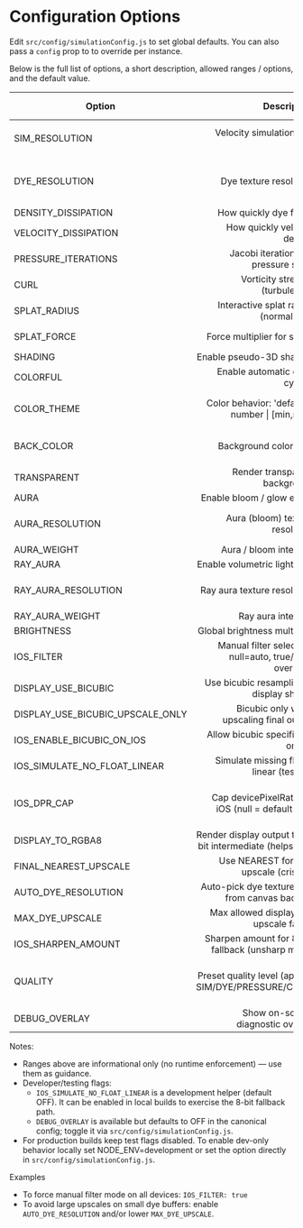 # Configuration Options

Edit `src/config/simulationConfig.js` to set global defaults. You can also pass a `config` prop to <FluidSimulation /> to override per instance.

Below is the full list of options, a short description, allowed ranges / options, and the default value.

| Option | Description | Range / Options | Default |
|---|---:|---|---:|
| SIM_RESOLUTION | Velocity simulation grid size | 32 \| 64 \| 128 \| 256 | 256 |
| DYE_RESOLUTION | Dye texture resolution | 256 \| 512 \| 1024 \| 2048 | 2048 |
| DENSITY_DISSIPATION | How quickly dye fades | 0.0 .. 1.0 | 0.99 |
| VELOCITY_DISSIPATION | How quickly velocity decays | 0.0 .. 1.0 | 0.99 |
| PRESSURE_ITERATIONS | Jacobi iterations for pressure solve | ~8 .. 48 | 30 |
| CURL | Vorticity strength (turbulence) | 0 .. 50 | 1 |
| SPLAT_RADIUS | Interactive splat radius (normalized) | ~0.001 .. 0.03 | 0.005 |
| SPLAT_FORCE | Force multiplier for splats | 1000 .. 10000 | 3500 |
| SHADING | Enable pseudo-3D shading | boolean | true |
| COLORFUL | Enable automatic color cycling | boolean | true |
| COLOR_THEME | Color behavior: 'default' \| number \| [min,max] | 'default' \| 0..1 \| [min,max] | 'default' |
| BACK_COLOR | Background color RGB | object {r,g,b} 0..255 | { r:0, g:0, b:0 } |
| TRANSPARENT | Render transparent background | boolean | false |
| AURA | Enable bloom / glow effect | boolean | false |
| AURA_RESOLUTION | Aura (bloom) texture resolution | 64 \| 128 \| 196 \| 256 | 196 |
| AURA_WEIGHT | Aura / bloom intensity | 0.0 .. 8.0 | 2.5 |
| RAY_AURA | Enable volumetric light rays | boolean | false |
| RAY_AURA_RESOLUTION | Ray aura texture resolution | 64 \| 128 \| 196 \| 256 | 196 |
| RAY_AURA_WEIGHT | Ray aura intensity | 0.0 .. 1.0 | 0.5 |
| BRIGHTNESS | Global brightness multiplier | 0.5 .. 2.5 | 1.7 |
| IOS_FILTER | Manual filter selection: null=auto, true/false overrides | null \| true \| false | null |
| DISPLAY_USE_BICUBIC | Use bicubic resampling in display shader | boolean | true |
| DISPLAY_USE_BICUBIC_UPSCALE_ONLY | Bicubic only when upscaling final output | boolean | true |
| IOS_ENABLE_BICUBIC_ON_IOS | Allow bicubic specifically on iOS | boolean | true |
| IOS_SIMULATE_NO_FLOAT_LINEAR | Simulate missing float-linear (testing) | boolean | false |
| IOS_DPR_CAP | Cap devicePixelRatio on iOS (null = default cap) | null or number (e.g. 1, 1.5, 2) | null |
| DISPLAY_TO_RGBA8 | Render display output to 8-bit intermediate (helps iOS) | boolean | true |
| FINAL_NEAREST_UPSCALE | Use NEAREST for final upscale (crisper) | boolean | false |
| AUTO_DYE_RESOLUTION | Auto-pick dye texture size from canvas backing | boolean | true |
| MAX_DYE_UPSCALE | Max allowed display/dye upscale factor | >= 1.0 (typ. 2..4) | 3.0 |
| IOS_SHARPEN_AMOUNT | Sharpen amount for 8-bit fallback (unsharp mask) | 0.0 .. 1.0 | 0.18 |
| QUALITY | Preset quality level (applies SIM/DYE/PRESSURE/CURL) | 'low' \| 'medium' \| 'high' \| 'ultra' | 'medium' |
| DEBUG_OVERLAY | Show on-screen diagnostic overlay | boolean | ~true~ false |

Notes:
- Ranges above are informational only (no runtime enforcement) — use them as guidance.
- Developer/testing flags:
  - `IOS_SIMULATE_NO_FLOAT_LINEAR` is a development helper (default OFF). It can be enabled in local builds to exercise the 8-bit fallback path.
  - `DEBUG_OVERLAY` is available but defaults to OFF in the canonical config; toggle it via `src/config/simulationConfig.js`.
- For production builds keep test flags disabled. To enable dev-only behavior locally set NODE_ENV=development or set the option directly in `src/config/simulationConfig.js`.

Examples
- To force manual filter mode on all devices: `IOS_FILTER: true`
- To avoid large upscales on small dye buffers: enable `AUTO_DYE_RESOLUTION` and/or lower `MAX_DYE_UPSCALE`.